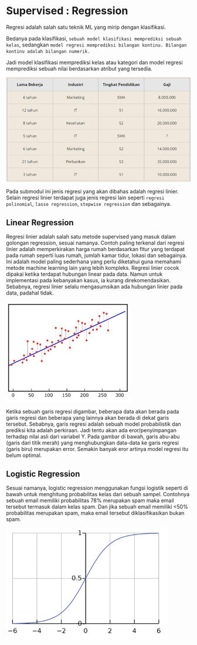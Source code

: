 # Supervised : Regression
Regresi adalah salah satu teknik ML yang mirip dengan klasifikasi.

Bedanya pada klasifikasi, `sebuah model klasifikasi memprediksi sebuah kelas`, sedangkan `model regresi memprediksi bilangan kontinu. Bilangan kontinu adalah bilangan numerik.`

Jadi model klasifikasi memprediksi kelas atau kategori dan model regresi memprediksi sebuah nilai berdasarkan atribut yang tersedia. 

![alt text](image.png)

Pada submodul ini jenis regresi yang akan dibahas adalah regresi linier. Selain regresi linier terdapat juga jenis regresi lain seperti `regresi polinomial`, `lasso regression`, `stepwise regression` dan sebagainya.

## Linear Regression
Regresi linier adalah salah satu metode supervised yang masuk dalam golongan regression, sesuai namanya. Contoh paling terkenal dari regresi linier adalah memperkirakan harga rumah berdasarkan fitur yang terdapat pada rumah seperti luas rumah, jumlah kamar tidur, lokasi dan sebagainya. Ini adalah model paling sederhana yang perlu diketahui guna memahami metode machine learning lain yang lebih kompleks. Regresi linier cocok dipakai ketika terdapat hubungan linear pada data. Namun untuk implementasi pada kebanyakan kasus, ia kurang direkomendasikan. Sebabnya, regresi linier selalu mengasumsikan ada hubungan linier pada data, padahal tidak.

![Linear Regression](image-1.png)

Ketika sebuah garis regresi digambar, beberapa data akan berada pada garis regresi dan beberapa yang lainnya akan berada di dekat garis tersebut. Sebabnya, garis regresi adalah sebuah model probabilistik dan prediksi kita adalah perkiraan. Jadi tentu akan ada eror/penyimpangan terhadap nilai asli dari variabel Y. Pada gambar di bawah, garis abu-abu (garis dari titik merah) yang menghubungkan data-data ke garis regresi (garis biru) merupakan error. Semakin banyak eror artinya model regresi itu belum optimal.

## Logistic Regression
Sesuai namanya, logistic regression menggunakan fungsi logistik seperti di bawah untuk menghitung probabilitas kelas dari sebuah sampel. Contohnya sebuah email memiliki probabilitas 78% merupakan spam maka email tersebut termasuk dalam kelas spam. Dan jika sebuah email memiliki <50% probabilitas merupakan spam, maka email tersebut diklasifikasikan bukan spam.

![alt text](image-2.png)

